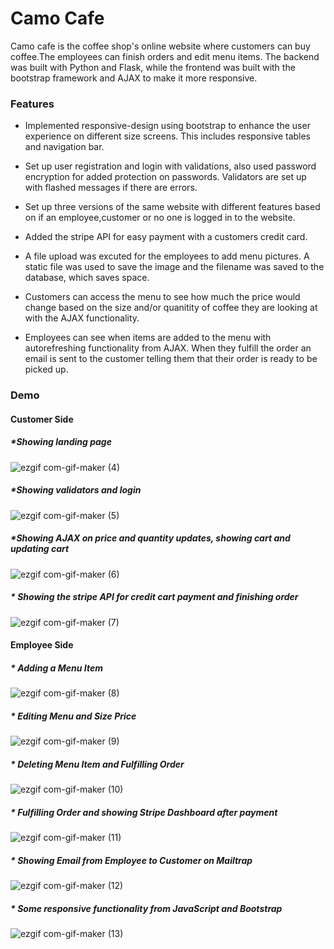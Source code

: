 # Camo Cafe #

Camo cafe is the coffee shop's online website where customers can buy coffee.The employees can finish orders and edit menu items. The backend was built with Python and Flask, while the frontend was built with the bootstrap framework and AJAX to make it more responsive.

### Features ###

* Implemented responsive-design using bootstrap to enhance the user experience on different size screens. This includes responsive tables and navigation bar.

* Set up user registration and login with validations, also used password encryption for added protection on passwords. Validators are set up with flashed messages if there are errors.

* Set up three versions of the same website with different features based on if an employee,customer or no one is logged in to the website.

* Added the stripe API for easy payment with a customers credit card.

* A file upload was excuted for the employees to add menu pictures. A static file was used to save the image and the filename was saved to the database, which saves space.

* Customers can access the menu to see how much the price would change based on the size and/or quanitity of coffee they are looking at with the AJAX functionality.

* Employees can see when items are added to the menu with autorefreshing functionality from AJAX. When they fulfill the order an email is sent to the customer telling them that their order is ready to be picked up.

### Demo ###

#### Customer Side ####

##### *Showing landing page #####

![ezgif com-gif-maker (4)](https://user-images.githubusercontent.com/87786124/152700401-e2cb7a83-0fe9-4f3b-8d12-f56a31853981.gif)

##### *Showing validators and login #####

![ezgif com-gif-maker (5)](https://user-images.githubusercontent.com/87786124/152700455-afdd0bb2-d403-4728-abd9-8a4322f34450.gif)

##### *Showing AJAX on price and quantity updates, showing cart and updating cart #####

![ezgif com-gif-maker (6)](https://user-images.githubusercontent.com/87786124/152700528-3f4613ab-965a-4bd8-800f-db8ceda073ea.gif)

##### * Showing the stripe API for credit cart payment and finishing order #####

![ezgif com-gif-maker (7)](https://user-images.githubusercontent.com/87786124/152700595-af9514b3-9cf9-43d1-a4de-9e4fc2fd240a.gif)

#### Employee Side ####

##### * Adding a Menu Item ######

![ezgif com-gif-maker (8)](https://user-images.githubusercontent.com/87786124/152709110-e8db5ef5-c2b3-4ca7-a488-297072f0132e.gif)

##### * Editing Menu and Size Price #####

![ezgif com-gif-maker (9)](https://user-images.githubusercontent.com/87786124/152709199-2b447c59-8620-4895-a6dd-298537364392.gif)

##### * Deleting Menu Item and Fulfilling Order #####

![ezgif com-gif-maker (10)](https://user-images.githubusercontent.com/87786124/152709260-f7e55a8e-8264-44c5-90ab-54dbcb2bc4bf.gif)

##### * Fulfilling Order and showing Stripe Dashboard after payment #####

![ezgif com-gif-maker (11)](https://user-images.githubusercontent.com/87786124/152709416-8bbac2f9-fc6c-444f-8ca4-0b24bcfb3638.gif)

##### * Showing Email from Employee to Customer on Mailtrap #####

![ezgif com-gif-maker (12)](https://user-images.githubusercontent.com/87786124/152709526-63491682-f9b7-4bbb-8a00-48fd50760bfe.gif)

##### * Some responsive functionality from JavaScript and Bootstrap #####

![ezgif com-gif-maker (13)](https://user-images.githubusercontent.com/87786124/152710120-c25a845a-8a7c-4f11-839c-2b0cc73d3806.gif)
























